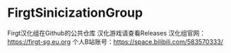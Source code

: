 # FirgtSinicizationGroup
Firgt汉化组在Github的公共仓库
汉化游戏请查看Releases
汉化组官网：https://firgt-sg.eu.org
个人B站账号：https://space.bilibili.com/583570333/
